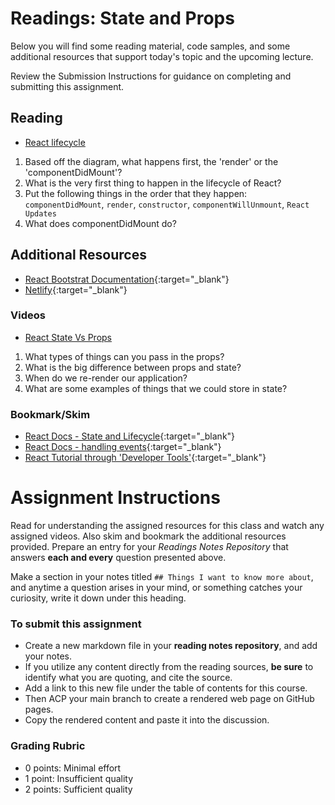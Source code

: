 # Readings: State and Props

Below you will find some reading material, code samples, and some additional resources that support today's topic and the upcoming lecture.

Review the Submission Instructions for guidance on completing and submitting this assignment.

## Reading

- [React lifecycle](https://medium.com/@joshuablankenshipnola/react-component-lifecycle-events-cb77e670a093)

1. Based off the diagram, what happens first, the 'render' or the 'componentDidMount'?
1. What is the very first thing to happen in the lifecycle of React?
1. Put the following things in the order that they happen: `componentDidMount`, `render`, `constructor`, `componentWillUnmount`, `React Updates`
1. What does componentDidMount do?

## Additional Resources

- [React Bootstrat Documentation](https://react-bootstrap.github.io/){:target="_blank"}
- [Netlify](https://www.netlify.com/){:target="_blank"}

### Videos

- [React State Vs Props](https://www.youtube.com/watch?v=IYvD9oBCuJI)

1. What types of things can you pass in the props?
1. What is the big difference between props and state?
1. When do we re-render our application?
1. What are some examples of things that we could store in state?

### Bookmark/Skim

- [React Docs - State and Lifecycle](https://reactjs.org/docs/state-and-lifecycle.html){:target="_blank"}
- [React Docs - handling events](https://reactjs.org/docs/handling-events.html){:target="_blank"}
- [React Tutorial through 'Developer Tools'](https://reactjs.org/tutorial/tutorial.html){:target="_blank"}


# Assignment Instructions

Read for understanding the assigned resources for this class and watch any assigned videos. Also skim and bookmark the additional resources provided. Prepare an entry for your *Readings Notes Repository* that answers **each and every** question presented above. 

Make a section in your notes titled `## Things I want to know more about`, and anytime a question arises in your mind, or something catches your curiosity, write it down under this heading. 

### To submit this assignment

- Create a new markdown file in your **reading notes repository**, and add your notes.
- If you utilize any content directly from the reading sources, **be sure** to identify what you are quoting, and cite the source.
- Add a link to this new file under the table of contents for this course.
- Then ACP your main branch to create a rendered web page on GitHub pages.
- Copy the rendered content and paste it into the discussion.

### Grading Rubric

- 0 points: Minimal effort
- 1 point: Insufficient quality
- 2 points: Sufficient quality
